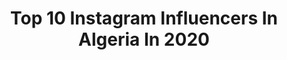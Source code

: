 ---
title: Top 10 Instagram Influencers In Algeria In 2020
description: >-
  Find top Instagram influencers in Algeria in 2020. Most popular hashtags: #ramadan #stayhome #fashion #stayathome.
platform: Instagram
profiles:
  - username: "djoher.art"
    fullname: >-
      • Djoher Art •
    location: "Algeria"
    followers: 3186
    engagement: 2565
    commentsToLikes: 0.156021
    id: ck0vwzka9wdkp0i198i4r1ph7
    verified: false
    hashtags: "#otaku, #love, #realismart, #hollywood"
  - username: "blak23f"
    fullname: >-
      ᗷᒪᗩK 🇩🇿
    location: "Algeria"
    followers: 91952
    engagement: 1342
    commentsToLikes: 0.022190
    id: ck13a2tgmocns0i19pvqq1fay
    verified: false
    hashtags: "#stayhome, #staysafe, #justforfun, #freestylechallenge"
  - username: "yousra.hr"
    fullname: >-
      YOUSRA ‏﮼يسرى
    location: "Algeria"
    followers: 124196
    engagement: 300
    commentsToLikes: 0.079055
    id: ck15urygaoauj0i19uml6kxue
    verified: false
    hashtags: "#algerianstyle, #dahk, #dzpower, #tasdira"
  - username: "malak_djeriou"
    fullname: >-
      
    location: "Algeria"
    followers: 26245
    engagement: 318
    commentsToLikes: 0.094782
    id: ck137bgb7apim0i197eiah2v9
    verified: false
    hashtags: ""
  - username: "ycc_r"
    fullname: >-
      ⚡🇩🇿𝐇𝐀𝐈𝐁𝐀𝐎𝐔𝐎𝐈 𝐎𝐌𝐀𝐑 🇩🇿⚡
    location: "Algeria"
    followers: 20702
    engagement: 345
    commentsToLikes: 0.128953
    id: ck15skwlqdiy00i19hb5hpwvk
    verified: false
    hashtags: ""
  - username: "souhilaofficial"
    fullname: >-
      Souhila Ben Lachhab 🦋 سهيلة
    location: "Algeria"
    followers: 1637938
    engagement: 185
    commentsToLikes: 0.065907
    id: ck14gdxgd4qcc0i196kw8va02
    verified: true
    hashtags: "#curly, #coronavairus, #lovely, #beauty"
  - username: "rym.amari"
    fullname: >-
      الريم ✨ Rym Amari
    location: "Algeria"
    followers: 232717
    engagement: 464
    commentsToLikes: 0.021803
    id: ck0w109wygx2o0i19sqsln1gw
    verified: false
    hashtags: "#egypt, #londontime, #studio, #ramadan"
  - username: "firdouss_kb"
    fullname: >-
      Firdouss_akb
    location: "Algeria"
    followers: 161109
    engagement: 170
    commentsToLikes: 0.057725
    id: ck0ub935xe26r0i19h86273ek
    verified: false
    hashtags: "#tlemcen, #hajimenoippo, #tounss, #alrima"
  - username: "nourhane_zghid"
    fullname: >-
      Nourhane Zghid Officiel
    location: "Algeria"
    followers: 1550825
    engagement: 436
    commentsToLikes: 0.010848
    id: ck137bl0uaq7u0i195vkfz886
    verified: false
    hashtags: "#bekind, #coronavirus, #ramadan2020, #staysafe"
  - username: "dz_travelcouple"
    fullname: >-
      ᗩᑎTᗩᖇ & Iᒪᕼᗴᗰ's ᗩᗪᐯᗴᑎTᑌᖇᗴᔕ
    location: "Algeria"
    followers: 70888
    engagement: 452
    commentsToLikes: 0.013987
    id: ck0w05vxhcj5d0i19jd4a3b5n
    verified: false
    hashtags: "#corona, #alge, #baby, #sagradafamilia"
---